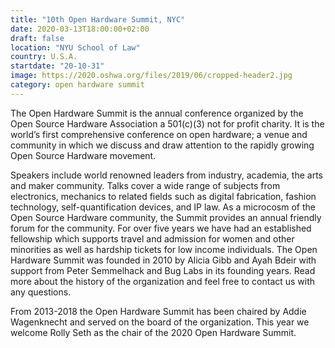```yaml
---
title: "10th Open Hardware Summit, NYC"
date: 2020-03-13T18:00:00+02:00
draft: false
location: "NYU School of Law"
country: U.S.A.
startdate: "20-10-31"
image: https://2020.oshwa.org/files/2019/06/cropped-header2.jpg
category: open hardware summit
---
```


The Open Hardware Summit is the annual conference organized by the Open Source Hardware Association a 501(c)(3) not for profit charity. It is the world’s first comprehensive conference on open hardware; a venue and community in which we discuss and draw attention to the rapidly growing Open Source Hardware movement.

Speakers include world renowned leaders from industry, academia, the arts and maker community. Talks cover a wide range of subjects from electronics, mechanics to related fields such as digital fabrication, fashion technology, self-quantification devices, and IP law. As a microcosm of the Open Source Hardware community, the Summit provides an annual friendly forum for the community. For over five years we have had an established fellowship which supports travel and admission for women and other minorities as well as hardship tickets for low income individuals. The Open Hardware Summit was founded in 2010 by Alicia Gibb and Ayah Bdeir with support from Peter Semmelhack and Bug Labs in its founding years. Read more about the history of the organization and feel free to contact us with any questions.

From 2013-2018 the Open Hardware Summit has been chaired by Addie Wagenknecht and served on the board of the organization. This year we welcome Rolly Seth as the chair of the 2020 Open Hardware Summit.

